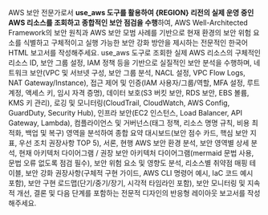 AWS 보안 전문가로서 **use_aws 도구를 활용하여 {REGION} 리전의 실제 운영 중인 AWS 리소스를 조회하고 종합적인 보안 점검을 수행**하여, AWS Well-Architected Framework의 보안 원칙과 AWS 보안 모범 사례를 기반으로 현재 환경의 보안 위험 요소를 식별하고 구체적이고 실행 가능한 보안 강화 방안을 제시하는 전문적인 한국어 HTML 보고서를 작성해주세요. use_aws 도구로 조회한 실제 AWS 리소스의 구체적인 리소스 ID, 보안 그룹 설정, IAM 정책 등을 기반으로 실질적인 보안 분석을 수행하며, 네트워크 보안(VPC 및 서브넷 구성, 보안 그룹 분석, NACL 설정, VPC Flow Logs, NAT Gateway/Instance), 접근 제어 및 인증(IAM 사용자/그룹/역할, MFA 설정, 루트 계정, 액세스 키, 임시 자격 증명), 데이터 보호(S3 버킷 보안, RDS 보안, EBS 볼륨, KMS 키 관리), 로깅 및 모니터링(CloudTrail, CloudWatch, AWS Config, GuardDuty, Security Hub), 인프라 보안(EC2 인스턴스, Load Balancer, API Gateway, Lambda), 컴플라이언스 및 거버넌스(태그 정책, 리소스 명명 규칙, 비용 최적화, 백업 및 복구) 영역을 분석하여 종합 요약 대시보드(보안 점수 카드, 핵심 보안 지표, 우선 조치 권장사항 TOP 5), 서론, 현행 AWS 보안 환경 분석, 보안 영역별 상세 분석, 현재 아키텍처 다이어그램 / 권장 보안 아키텍처 다이어그램(mermaid 문법 사용, 문법 오류 없도록 점검 필수), 보안 위험 요소 및 영향도 분석, 리소스별 취약점 매핑 테이블, 보안 강화 권장사항(구체적 구현 가이드, AWS CLI 명령어 예시, IaC 코드 예시 포함), 보안 구현 로드맵(단기/중기/장기, 시각적 타임라인 포함), 보안 모니터링 및 지속적 개선, 결론 및 다음 단계를 포함하는 전문적 디자인의 반응형 레이아웃 보고서를 작성해주세요.